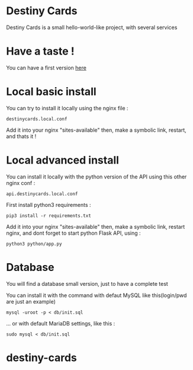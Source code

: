 # Destiny Cards
Destiny Cards is a small hello-world-like project, with several services

# Have a taste !
You can have a first version [here](https://drkms.github.io/destiny-cards/)

# Local basic install
You can try to install it locally using the nginx file :

```destinycards.local.conf```

Add it into your nginx "sites-available" then, make a symbolic link, restart, and thats it !

# Local advanced install
You can install it locally with the python version of the API using this other nginx conf :

```api.destinycards.local.conf```

First install python3 requirements :

```pip3 install -r requirements.txt```

Add it into your nginx "sites-available" then, make a symbolic link, restart nginx, and dont forget to start python Flask API, using :

```python3 python/app.py```

# Database
You will find a database small version, just to have a complete test

You can install it with the command with defaut MySQL like this(login/pwd are just an example)

```mysql -uroot -p < db/init.sql```

... or with default MariaDB settings, like this :

```sudo mysql < db/init.sql```
# destiny-cards

